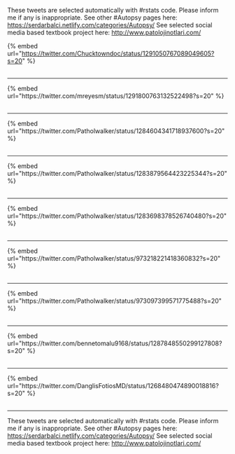 

These tweets are selected automatically with #rstats code. Please inform me if any is inappropriate.
See other #Autopsy pages here: https://serdarbalci.netlify.com/categories/Autopsy/ 
See selected social media based textbook project here: http://www.patolojinotlari.com/

{% embed url="https://twitter.com/Chucktowndoc/status/1291050767089049605?s=20" %}<br>
<br>
<hr>
{% embed url="https://twitter.com/mreyesm/status/1291800763132522498?s=20" %}<br>
<br>
<hr>
{% embed url="https://twitter.com/Patholwalker/status/1284604341718937600?s=20" %}<br>
<br>
<hr>
{% embed url="https://twitter.com/Patholwalker/status/1283879564423225344?s=20" %}<br>
<br>
<hr>
{% embed url="https://twitter.com/Patholwalker/status/1283698378526740480?s=20" %}<br>
<br>
<hr>
{% embed url="https://twitter.com/Patholwalker/status/973218221418360832?s=20" %}<br>
<br>
<hr>
{% embed url="https://twitter.com/Patholwalker/status/973097399571775488?s=20" %}<br>
<br>
<hr>
{% embed url="https://twitter.com/bennetomalu9168/status/1287848550299127808?s=20" %}<br>
<br>
<hr>
{% embed url="https://twitter.com/DanglisFotiosMD/status/1268480474890018816?s=20" %}<br>
<br>
<hr>


These tweets are selected automatically with #rstats code. Please inform me if any is inappropriate.
See other #Autopsy pages here: https://serdarbalci.netlify.com/categories/Autopsy/ 
See selected social media based textbook project here: http://www.patolojinotlari.com/
